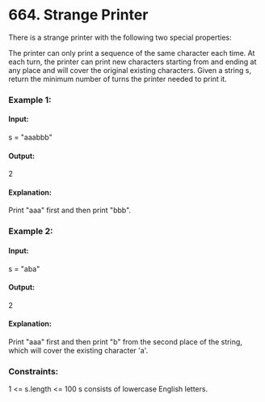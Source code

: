 # 664. Strange Printer
There is a strange printer with the following two special properties:

The printer can only print a sequence of the same character each time.
At each turn, the printer can print new characters starting from and ending at any place and will cover the original existing characters.
Given a string s, return the minimum number of turns the printer needed to print it.

### Example 1:
#### Input:
s = "aaabbb"
#### Output:
2
#### Explanation:
Print "aaa" first and then print "bbb".

### Example 2:
#### Input: 
s = "aba"
#### Output: 
2
#### Explanation:
Print "aaa" first and then print "b" from the second place of the string, which will cover the existing character 'a'.
 
### Constraints:
1 <= s.length <= 100
s consists of lowercase English letters.

